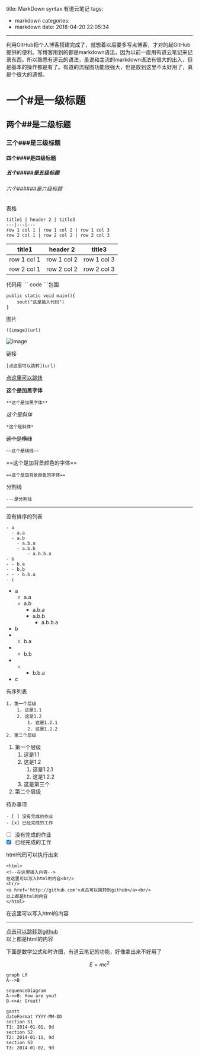 title: MarkDown syntax 有道云笔记
tags:
  - markdown
categories:
  - markdown
date: 2018-04-20 22:05:34
---
利用GitHub把个人博客搭建完成了，就想着以后要多写点博客，才对的起GitHub提供的便利。写博客用到的都是markdown语法，因为以前一直用有道云笔记来记录东西。所以熟悉有道云的语法，虽说和主流的markdown语法有很大的出入，但是基本的操作都是有了。有道的流程图功能很强大，但是放到这里不太好用了，真是个很大的遗憾。

# 一个#是一级标题

## 两个##是二级标题

### 三个###是三级标题

#### 四个####是四级标题

##### 五个#####是五级标题

###### 六个######是六级标题


表格
```
title1 | header 2 | title3
---|---|---
row 1 col 1 | row 1 col 2 | row 1 col 3
row 2 col 1 | row 2 col 2 | row 2 col 3
```

title1 | header 2 | title3
---|---|---
row 1 col 1 | row 1 col 2 | row 1 col 3
row 2 col 1 | row 2 col 2 | row 2 col 3

<!--more-->

代码用 \`\`\`  code  \`\`\`包围
```
public static void main(){
    sout("这是插入代码")
}
```
图片
```
![image](url)
```
![image](http://note.youdao.com/favicon.ico)

链接
```
[点这里可以跳转](url)
```

[点这里可以跳转](http://note.youdao.com/)


**这个是加黑字体**
```
**这个是加黑字体**
```

*这个是斜体*
```
*这个是斜体*
```

~~这个是横线~~
```
~~这个是横线~~
```

==这个是加背景颜色的字体==
```
==这个是加背景颜色的字体==
```

分割线
```
---是分割线
```
---

没有排序的列表
```
- a
  - a.a
  - a.b
    - a.b.a
    - a.b.b
        - a.b.b.a
- b
- - b.a
- - b.b
- - - b.b.a
- c
```
- a
  - a.a
  - a.b
    - a.b.a
    - a.b.b
        - a.b.b.a
- b
- - b.a
- - b.b
- - - b.b.a
- c

有序列表
```
1. 第一个层级
    1. 这是1.1
    2. 这是1.2
        1. 这是1.2.1
        2. 这是1.2.2
2. 第二个层级
```
1. 第一个层级
    1. 这是1.1
    2. 这是1.2
        1. 这是1.2.1
        2. 这是1.2.2
    3. 这是第三个
2. 第二个层级

待办事项
```
- [ ] 没有完成的作业
- [x] 已经完成的工作
```
- [ ] 没有完成的作业
- [x] 已经完成的工作

html代码可以执行出来
```
<html>
<!--在这里插入内容-->
在这里可以写入html的内容<br/>
<hr/>
<a href='http://github.com'>点击可以跳转到github</a><br/>
以上都是html的内容
</html>
```
<html>
<!--在这里插入内容-->
在这里可以写入html的内容
<hr/>
<a href='http://github.com'>点击可以跳转到github</a><br/>
以上都是html的内容
</html>

下面是数学公式和时许图，有道云笔记的功能，好像拿出来不好用了

```math
E = mc^2
```

```
graph LR
A-->B
```

```
sequenceDiagram
A->>B: How are you?
B->>A: Great!
```

```
gantt
dateFormat YYYY-MM-DD
section S1
T1: 2014-01-01, 9d
section S2
T2: 2014-01-11, 9d
section S3
T3: 2014-01-02, 9d
```